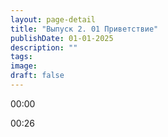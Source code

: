 ```yaml
---
layout: page-detail
title: "Выпуск 2. 01 Приветствие"
publishDate: 01-01-2025
description: ""
tags:
image:
draft: false
---
```


00:00 

00:26 

  
